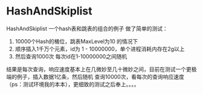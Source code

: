HashAndSkiplist
===============

HashAndSkiplist
一个hash表和跳表的组合的例子
做了简单的测试：
1. 10000个Hash的桶位，跳表MaxLevel为10 的情况下
2. 顺序插入1千万个元素，id为 1 - 10000000，单个进程消耗内存在2g以上
3. 然后查询1000次 每次id在1-10000000之间随机

结果是每次查询，响应速度基本上在几微妙至几十微妙之间，目前在测试一个更极端的例子，插入数据1亿条，然后随机
查询10000次，看每次的查询响应速度（ps：测试环境我的本本），更细致的测试之后奉上。。。。
